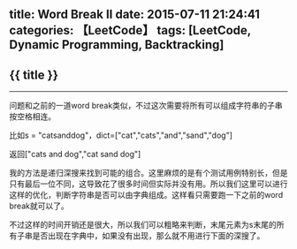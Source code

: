 title: Word Break II
date: 2015-07-11 21:24:41
categories: 【LeetCode】
tags: [LeetCode, Dynamic Programming, Backtracking]
---
## {{ title }} ##

---

问题和之前的一道word break类似，不过这次需要将所有可以组成字符串的子串按空格相连。

比如s = "catsanddog"，dict=["cat","cats","and","sand","dog"]

返回["cats and dog","cat sand dog"]

我的方法是递归深搜来找到可能的组合。这里麻烦的是有个测试用例特别长，但是只有最后一位不同，这导致花了很多时间但实际并没有用。所以我们这里可以进行这样的优化，判断字符串是否可以由字典组成。这样看只需要跑一下之前的word break就可以了。

不过这样的时间开销还是很大，所以我们可以粗略来判断，末尾元素为s末尾的所有子串是否出现在字典中，如果没有出现，那么就不用进行下面的深搜了。